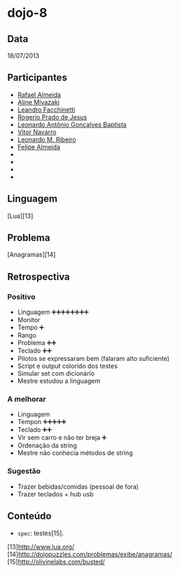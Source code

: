 dojo-8
======

Data
----

18/07/2013

Participantes
-------------

* [Rafael Almeida][1]
* [Aline Miyazaki][2]
* [Leandro Facchinetti][3]
* [Rogerio Prado de Jesus][4]
* [Leonardo Antônio Gonçalves Baptista][5]
* [Vitor Navarro][6]
* [Leonardo M. Ribeiro][7]
* [Felipe Almeida][8]
* 
* 
* 
* 

Linguagem
---------

[Lua][13]

Problema
--------

[Anagramas][14]

Retrospectiva
-------------

### Positivo

* Linguagem :heavy_plus_sign::heavy_plus_sign::heavy_plus_sign::heavy_plus_sign::heavy_plus_sign::heavy_plus_sign::heavy_plus_sign::heavy_plus_sign:
* Monitor 
* Tempo :heavy_plus_sign:
* Rango
* Problema :heavy_plus_sign::heavy_plus_sign:
* Teclado :heavy_plus_sign::heavy_plus_sign:
* Pilotos se expressaram bem (falaram alto suficiente)
* Script e output colorido dos testes
* Simular set com dicionário
* Mestre estudou a linguagem


### A melhorar

* Linguagem
* Tempon :heavy_plus_sign::heavy_plus_sign::heavy_plus_sign::heavy_plus_sign::heavy_plus_sign:
* Teclado :heavy_plus_sign::heavy_plus_sign:
* Vir sem carro e não ter breja :heavy_plus_sign:
* Ordenação da string
* Mestre não conhecia métodos de string

### Sugestão

* Trazer bebidas/comidas (pessoal de fora)
* Trazer teclados + hub usb

Conteúdo
--------

* `spec`: testes[15].


[1]: https://github.com/stupied4ever
[2]: https://github.com/linezcl
[3]: https://github.com/leafac
[4]: https://github.com/rogeriopradoj
[5]: https://github.com/leonardoobaptistaa
[6]: https://github.com/vnavarro
[7]: https://github.com/rogeriopradoj
[8]: https://github.com/rogeriopradoj
[9]: https://github.com/rogeriopradoj
[10]: https://github.com/rogeriopradoj
[11]: https://github.com/rogeriopradoj
[12]: https://github.com/rogeriopradoj
[13]http://www.lua.org/
[14]http://dojopuzzles.com/problemas/exibe/anagramas/
[15]http://olivinelabs.com/busted/